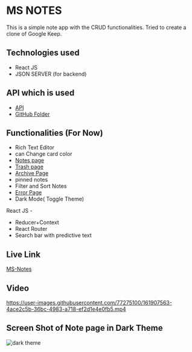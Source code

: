 # MS NOTES
 This is a simple note app with the CRUD functionalities. Tried to create a clone of Google Keep.
 
 ## Technologies used
   
* React JS
* JSON SERVER (for backend)

## API which is used
* [API](https://my-json-server.typicode.com/mariyasada/jsonAPI)
* [GitHub Folder](https://github.com/mariyasada/jsonAPI)

## Functionalities (For Now)
* Rich Text Editor
* can Change card color
* [Notes page](https://mehak-store.netlify.app/productpage)    
* [Trash page](https://mehak-store.netlify.app/wishlist) 
* [Archive Page](https://mehak-store.netlify.app/cart)
* pinned notes 
* Filter and Sort Notes
* [Error Page](https://ms-notes.netlify.app/notepag)
* Dark Mode( Toggle Theme)

React JS -

- Reducer+Context
- React Router
- Search bar with predictive text

## Live Link
[MS-Notes](https://ms-notes.netlify.app/)

## Video

https://user-images.githubusercontent.com/77275100/161907563-4ace2c5b-36bc-4983-a718-ef2d1e4e0fb5.mp4

## Screen Shot of Note page in Dark Theme
![dark theme](https://user-images.githubusercontent.com/77275100/161907697-22423624-f16f-44b5-b2d8-fb2b1ee97bbb.PNG)

